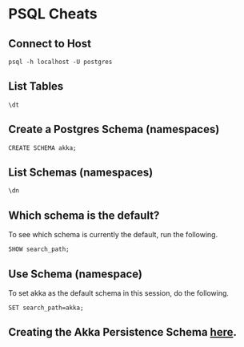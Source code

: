 # PSQL Cheats

## Connect to Host

```
psql -h localhost -U postgres
```

## List Tables
```
\dt
```

## Create a Postgres Schema (namespaces)
```
CREATE SCHEMA akka;
```

## List Schemas (namespaces)
```
\dn
```

## Which schema is the default?

To see which schema is currently the default, run the following.
```
SHOW search_path;
```

## Use Schema (namespace)
To set akka as the default schema in this session, do the following.
```
SET search_path=akka;
```

## Creating the Akka Persistence Schema [here](https://doc.akka.io/docs/akka-persistence-r2dbc/current/getting-started.html#creating-the-schema).

